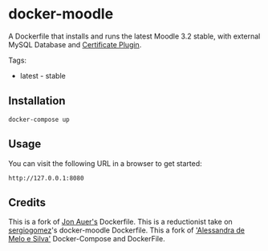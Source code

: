 docker-moodle
=============

A Dockerfile that installs and runs the latest Moodle 3.2 stable, with external MySQL Database and [Certificate Plugin](https://moodle.org/plugins/mod_customcert).

Tags:
* latest - stable

## Installation

```
docker-compose up 
```

## Usage


You can visit the following URL in a browser to get started:

```
http://127.0.0.1:8080 
```

## Credits

This is a fork of [Jon Auer's](https://github.com/jda/docker-moodle) Dockerfile.
This is a reductionist take on [sergiogomez](https://github.com/sergiogomez/)'s docker-moodle Dockerfile.
This a fork of ['Alessandra de Melo e Silva'](https://github.com/alessandrams) Docker-Compose and DockerFile.

